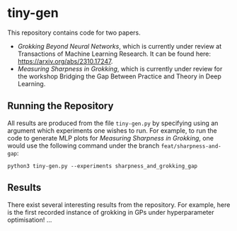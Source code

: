 # tiny-gen

This repository contains code for two papers.
* _Grokking Beyond Neural Networks_, which is currently under review at Transactions of Machine Learning Research. It can be found here: https://arxiv.org/abs/2310.17247.
* _Measuring Sharpness in Grokking_, which is currently under review for the workshop Bridging the Gap Between Practice and Theory in Deep Learning. 

## Running the Repository

All results are produced from the file `tiny-gen.py` by specifying using an argument which experiments one wishes to run. For example, to run the code to generate MLP plots for _Measuring Sharpness in Grokking_, one would use the following command under the branch `feat/sharpness-and-gap`:

```
python3 tiny-gen.py --experiments sharpness_and_grokking_gap
```

## Results

There exist several interesting results from the repository. For example, here is the first recorded instance of grokking in GPs under hyperparameter optimisation! ...
